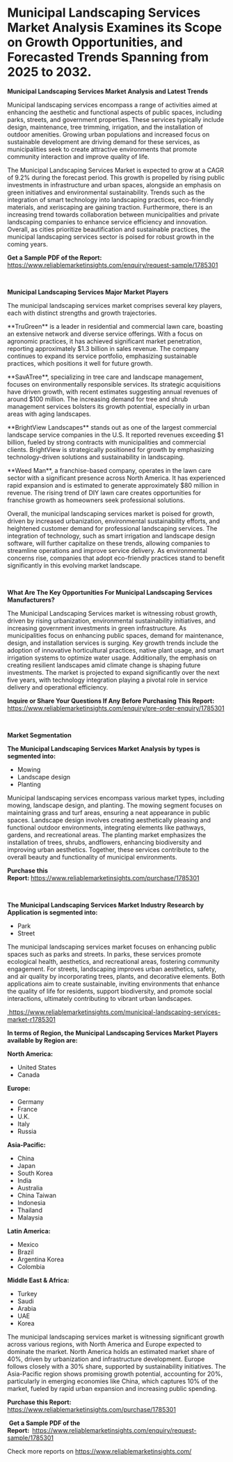 <p><h1>Municipal Landscaping Services Market Analysis Examines its Scope on Growth Opportunities, and Forecasted Trends Spanning from 2025 to 2032.</h1></p><p><strong>Municipal Landscaping Services Market Analysis and Latest Trends</strong></p>
<p><p>Municipal landscaping services encompass a range of activities aimed at enhancing the aesthetic and functional aspects of public spaces, including parks, streets, and government properties. These services typically include design, maintenance, tree trimming, irrigation, and the installation of outdoor amenities. Growing urban populations and increased focus on sustainable development are driving demand for these services, as municipalities seek to create attractive environments that promote community interaction and improve quality of life.</p><p>The Municipal Landscaping Services Market is expected to grow at a CAGR of 9.2% during the forecast period. This growth is propelled by rising public investments in infrastructure and urban spaces, alongside an emphasis on green initiatives and environmental sustainability. Trends such as the integration of smart technology into landscaping practices, eco-friendly materials, and xeriscaping are gaining traction. Furthermore, there is an increasing trend towards collaboration between municipalities and private landscaping companies to enhance service efficiency and innovation. Overall, as cities prioritize beautification and sustainable practices, the municipal landscaping services sector is poised for robust growth in the coming years.</p></p>
<p><strong>Get a Sample PDF of the Report:&nbsp;</strong> <a href="https://www.reliablemarketinsights.com/enquiry/request-sample/1785301?utm_campaign=2951&utm_medium=2&utm_source=Github&utm_content=ia&utm_term=25032025&utm_id=municipal-landscaping-services">https://www.reliablemarketinsights.com/enquiry/request-sample/1785301</a></p>
<p>&nbsp;</p>
<p><strong>Municipal Landscaping Services Major Market Players</strong></p>
<p><p>The municipal landscaping services market comprises several key players, each with distinct strengths and growth trajectories. </p><p>**TruGreen** is a leader in residential and commercial lawn care, boasting an extensive network and diverse service offerings. With a focus on agronomic practices, it has achieved significant market penetration, reporting approximately $1.3 billion in sales revenue. The company continues to expand its service portfolio, emphasizing sustainable practices, which positions it well for future growth.</p><p>**SavATree**, specializing in tree care and landscape management, focuses on environmentally responsible services. Its strategic acquisitions have driven growth, with recent estimates suggesting annual revenues of around $100 million. The increasing demand for tree and shrub management services bolsters its growth potential, especially in urban areas with aging landscapes.</p><p>**BrightView Landscapes** stands out as one of the largest commercial landscape service companies in the U.S. It reported revenues exceeding $1 billion, fueled by strong contracts with municipalities and commercial clients. BrightView is strategically positioned for growth by emphasizing technology-driven solutions and sustainability in landscaping.</p><p>**Weed Man**, a franchise-based company, operates in the lawn care sector with a significant presence across North America. It has experienced rapid expansion and is estimated to generate approximately $80 million in revenue. The rising trend of DIY lawn care creates opportunities for franchise growth as homeowners seek professional solutions.</p><p>Overall, the municipal landscaping services market is poised for growth, driven by increased urbanization, environmental sustainability efforts, and heightened customer demand for professional landscaping services. The integration of technology, such as smart irrigation and landscape design software, will further capitalize on these trends, allowing companies to streamline operations and improve service delivery. As environmental concerns rise, companies that adopt eco-friendly practices stand to benefit significantly in this evolving market landscape.</p></p>
<p>&nbsp;</p>
<p><strong>What Are The Key Opportunities For Municipal Landscaping Services Manufacturers?</strong></p>
<p><p>The Municipal Landscaping Services market is witnessing robust growth, driven by rising urbanization, environmental sustainability initiatives, and increasing government investments in green infrastructure. As municipalities focus on enhancing public spaces, demand for maintenance, design, and installation services is surging. Key growth trends include the adoption of innovative horticultural practices, native plant usage, and smart irrigation systems to optimize water usage. Additionally, the emphasis on creating resilient landscapes amid climate change is shaping future investments. The market is projected to expand significantly over the next five years, with technology integration playing a pivotal role in service delivery and operational efficiency.</p></p>
<p><strong>Inquire or Share Your Questions If Any Before Purchasing This Report:</strong> <a href="https://www.reliablemarketinsights.com/enquiry/pre-order-enquiry/1785301?utm_campaign=2951&utm_medium=2&utm_source=Github&utm_content=ia&utm_term=25032025&utm_id=municipal-landscaping-services">https://www.reliablemarketinsights.com/enquiry/pre-order-enquiry/1785301</a></p>
<p>&nbsp;</p>
<p><strong>Market Segmentation</strong></p>
<p><strong>The Municipal Landscaping Services Market Analysis by types is segmented into:</strong></p>
<p><ul><li>Mowing</li><li>Landscape design</li><li>Planting</li></ul></p>
<p><p>Municipal landscaping services encompass various market types, including mowing, landscape design, and planting. The mowing segment focuses on maintaining grass and turf areas, ensuring a neat appearance in public spaces. Landscape design involves creating aesthetically pleasing and functional outdoor environments, integrating elements like pathways, gardens, and recreational areas. The planting market emphasizes the installation of trees, shrubs, andflowers, enhancing biodiversity and improving urban aesthetics. Together, these services contribute to the overall beauty and functionality of municipal environments.</p></p>
<p><strong>Purchase this Report:&nbsp;</strong><a href="https://www.reliablemarketinsights.com/purchase/1785301?utm_campaign=2951&utm_medium=2&utm_source=Github&utm_content=ia&utm_term=25032025&utm_id=municipal-landscaping-services">https://www.reliablemarketinsights.com/purchase/1785301</a></p>
<p>&nbsp;</p>
<p><strong>The Municipal Landscaping Services Market Industry Research by Application is segmented into:</strong></p>
<p><ul><li>Park</li><li>Street</li></ul></p>
<p><p>The municipal landscaping services market focuses on enhancing public spaces such as parks and streets. In parks, these services promote ecological health, aesthetics, and recreational areas, fostering community engagement. For streets, landscaping improves urban aesthetics, safety, and air quality by incorporating trees, plants, and decorative elements. Both applications aim to create sustainable, inviting environments that enhance the quality of life for residents, support biodiversity, and promote social interactions, ultimately contributing to vibrant urban landscapes.</p></p>
<p><a href="https://www.reliablemarketinsights.com/municipal-landscaping-services-market-r1785301?utm_campaign=2951&utm_medium=2&utm_source=Github&utm_content=ia&utm_term=25032025&utm_id=municipal-landscaping-services">&nbsp;https://www.reliablemarketinsights.com/municipal-landscaping-services-market-r1785301</a></p>
<p><strong>In terms of Region, the Municipal Landscaping Services Market Players available by Region are:</strong></p>
<p>
    <p> <strong> North America: </strong>
        <ul>
            <li>United States</li>
            <li>Canada</li>
        </ul>
        </p> 
    <p> <strong> Europe: </strong>
        <ul>
            <li>Germany</li>
            <li>France</li>
            <li>U.K.</li>
            <li>Italy</li>
            <li>Russia</li>
        </ul>
        </p> 
    <p> <strong> Asia-Pacific: </strong>
        <ul>
            <li>China</li>
            <li>Japan</li>
            <li>South Korea</li>
            <li>India</li>
            <li>Australia</li>
            <li>China Taiwan</li>
            <li>Indonesia</li>
            <li>Thailand</li>
            <li>Malaysia</li>
        </ul>
        </p> 
    <p> <strong> Latin America: </strong>
        <ul>
            <li>Mexico</li>
            <li>Brazil</li>
            <li>Argentina Korea</li>
            <li>Colombia</li>
        </ul>
        </p> 
    <p> <strong> Middle East & Africa: </strong>
        <ul>
            <li>Turkey</li>
            <li>Saudi</li>
            <li>Arabia</li>
            <li>UAE</li>
            <li>Korea</li>
        </ul>
    </p>
    </p>
<p><p>The municipal landscaping services market is witnessing significant growth across various regions, with North America and Europe expected to dominate the market. North America holds an estimated market share of 40%, driven by urbanization and infrastructure development. Europe follows closely with a 30% share, supported by sustainability initiatives. The Asia-Pacific region shows promising growth potential, accounting for 20%, particularly in emerging economies like China, which captures 10% of the market, fueled by rapid urban expansion and increasing public spending.</p></p>
<p><strong>Purchase this Report: </strong><a href="https://www.reliablemarketinsights.com/purchase/1785301?utm_campaign=2951&utm_medium=2&utm_source=Github&utm_content=ia&utm_term=25032025&utm_id=municipal-landscaping-services">https://www.reliablemarketinsights.com/purchase/1785301</a></p>
<p>&nbsp;<strong>Get a Sample PDF of the Report:&nbsp;&nbsp;</strong><a href="https://www.reliablemarketinsights.com/enquiry/request-sample/1785301?utm_campaign=2951&utm_medium=2&utm_source=Github&utm_content=ia&utm_term=25032025&utm_id=municipal-landscaping-services">https://www.reliablemarketinsights.com/enquiry/request-sample/1785301</a></p>
<p><strong></strong></p>
<p>Check more reports on <a href="https://www.reliablemarketinsights.com/?utm_campaign=2951&utm_medium=2&utm_source=Github&utm_content=ia&utm_term=25032025&utm_id=municipal-landscaping-services">https://www.reliablemarketinsights.com/</a></p>